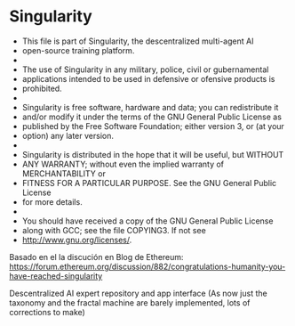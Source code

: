 ﻿Singularity 
===========

 *    This file is part of Singularity, the descentralized multi-agent AI 
 *    open-source training platform.
 *    
 *    The use of Singularity in any military, police, civil or gubernamental
 *    applications intended to be used in defensive or ofensive products is 
 *    prohibited. 
 * 
 *    Singularity is free software, hardware and data; you can redistribute it 
 *    and/or modify it under the terms of the GNU General Public License as 
 *    published by the Free Software Foundation; either version 3, or (at your 
 *    option) any later version.
 *
 *    Singularity is distributed in the hope that it will be useful, but WITHOUT
 *    ANY WARRANTY; without even the implied warranty of MERCHANTABILITY or
 *    FITNESS FOR A PARTICULAR PURPOSE. See the GNU General Public License
 *    for more details.
 * 
 *    You should have received a copy of the GNU General Public License
 *    along with GCC; see the file COPYING3.  If not see
 *    <http://www.gnu.org/licenses/>. 

Basado en el la discución en Blog de Ethereum:
https://forum.ethereum.org/discussion/882/congratulations-humanity-you-have-reached-singularity

Descentralized AI expert repository and app interface (As now just the taxonomy and the fractal machine are barely implemented, lots of corrections to make)
 
